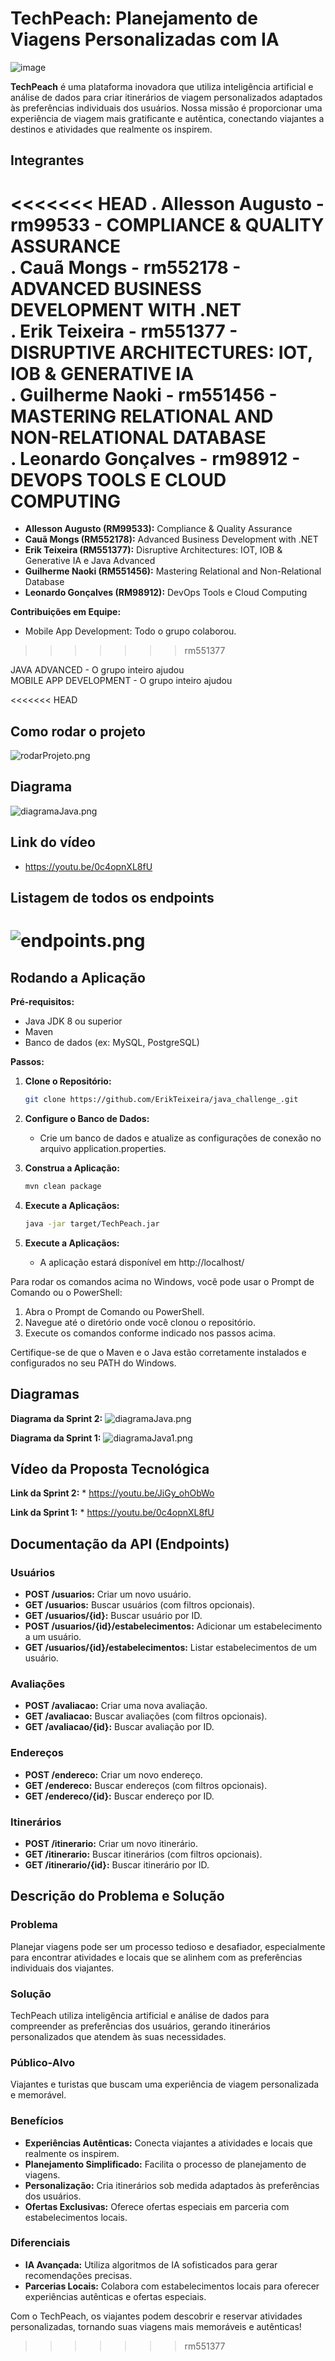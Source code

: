 # TechPeach: Planejamento de Viagens Personalizadas com IA

![image](https://github.com/AlleSilvaa/TechPeach/assets/126684613/9783be37-be88-4a69-9629-dbc7f67624d6)

**TechPeach** é uma plataforma inovadora que utiliza inteligência artificial e análise de dados para criar itinerários de viagem personalizados adaptados às preferências individuais dos usuários. Nossa missão é proporcionar uma experiência de viagem mais gratificante e autêntica, conectando viajantes a destinos e atividades que realmente os inspirem.

## Integrantes
<<<<<<< HEAD
 . Allesson Augusto - rm99533  -  COMPLIANCE & QUALITY ASSURANCE </br>
 . Cauã Mongs - rm552178 - ADVANCED BUSINESS DEVELOPMENT WITH .NET
 </br>
 . Erik Teixeira - rm551377  -  DISRUPTIVE ARCHITECTURES: IOT, IOB &
GENERATIVE IA </br>
 . Guilherme Naoki - rm551456  -  MASTERING RELATIONAL AND NON-RELATIONAL DATABASE </br>
 . Leonardo Gonçalves - rm98912  -  DEVOPS TOOLS E CLOUD COMPUTING
 </br>
=======

* **Allesson Augusto (RM99533):** Compliance & Quality Assurance
* **Cauã Mongs (RM552178):** Advanced Business Development with .NET
* **Erik Teixeira (RM551377):** Disruptive Architectures: IOT, IOB & Generative IA e Java Advanced
* **Guilherme Naoki (RM551456):** Mastering Relational and Non-Relational Database
* **Leonardo Gonçalves (RM98912):** DevOps Tools e Cloud Computing

**Contribuições em Equipe:**
* Mobile App Development: Todo o grupo colaborou.
>>>>>>> rm551377

JAVA ADVANCED  - O grupo inteiro ajudou </br>
MOBILE APP DEVELOPMENT  - O grupo inteiro ajudou

<<<<<<< HEAD
## Como rodar o projeto
![rodarProjeto.png](documentacao/rodarProjeto.png)

## Diagrama
![diagramaJava.png](documentacao/diagramaJava.png)

## Link do vídeo
- https://youtu.be/0c4opnXL8fU

##  Listagem de todos os endpoints 
![endpoints.png](documentacao/endpoints.png)
=======
## Rodando a Aplicação

**Pré-requisitos:**

* Java JDK 8 ou superior
* Maven
* Banco de dados (ex: MySQL, PostgreSQL)

**Passos:**

1. **Clone o Repositório:**
   ```bash
   git clone https://github.com/ErikTeixeira/java_challenge_.git

2. **Configure o Banco de Dados:**
    * Crie um banco de dados e atualize as configurações de conexão no arquivo application.properties.

3. **Construa a Aplicação:**
    ```bash
    mvn clean package

4. **Execute a Aplicaçãos:**
    ```bash
   java -jar target/TechPeach.jar

5. **Execute a Aplicaçãos:**
    * A aplicação estará disponível em http://localhost/


Para rodar os comandos acima no Windows, você pode usar o Prompt de Comando ou o PowerShell:

1. Abra o Prompt de Comando ou PowerShell.
2. Navegue até o diretório onde você clonou o repositório.
3. Execute os comandos conforme indicado nos passos acima.

Certifique-se de que o Maven e o Java estão corretamente instalados e configurados no seu PATH do Windows.



## Diagramas

**Diagrama da Sprint 2:**
    ![diagramaJava.png](documentacao/diagramaJava.png)

**Diagrama da Sprint 1:**
    ![diagramaJava1.png](documentacao/diagramaJava1.png)


## Vídeo da Proposta Tecnológica

**Link da Sprint 2:**
    * https://youtu.be/JiGy_ohObWo

**Link da Sprint 1:**
    * https://youtu.be/0c4opnXL8fU


## Documentação da API (Endpoints)

### Usuários

- **POST /usuarios:** Criar um novo usuário.
- **GET /usuarios:** Buscar usuários (com filtros opcionais).
- **GET /usuarios/{id}:** Buscar usuário por ID.
- **POST /usuarios/{id}/estabelecimentos:** Adicionar um estabelecimento a um usuário.
- **GET /usuarios/{id}/estabelecimentos:** Listar estabelecimentos de um usuário.

### Avaliações

- **POST /avaliacao:** Criar uma nova avaliação.
- **GET /avaliacao:** Buscar avaliações (com filtros opcionais).
- **GET /avaliacao/{id}:** Buscar avaliação por ID.

### Endereços

- **POST /endereco:** Criar um novo endereço.
- **GET /endereco:** Buscar endereços (com filtros opcionais).
- **GET /endereco/{id}:** Buscar endereço por ID.

### Itinerários

- **POST /itinerario:** Criar um novo itinerário.
- **GET /itinerario:** Buscar itinerários (com filtros opcionais).
- **GET /itinerario/{id}:** Buscar itinerário por ID.


## Descrição do Problema e Solução

### Problema
Planejar viagens pode ser um processo tedioso e desafiador, especialmente para encontrar atividades e locais que se alinhem com as preferências individuais dos viajantes.

### Solução
TechPeach utiliza inteligência artificial e análise de dados para compreender as preferências dos usuários, gerando itinerários personalizados que atendem às suas necessidades.

### Público-Alvo
Viajantes e turistas que buscam uma experiência de viagem personalizada e memorável.

### Benefícios
- **Experiências Autênticas:** Conecta viajantes a atividades e locais que realmente os inspirem.
- **Planejamento Simplificado:** Facilita o processo de planejamento de viagens.
- **Personalização:** Cria itinerários sob medida adaptados às preferências dos usuários.
- **Ofertas Exclusivas:** Oferece ofertas especiais em parceria com estabelecimentos locais.

### Diferenciais
- **IA Avançada:** Utiliza algoritmos de IA sofisticados para gerar recomendações precisas.
- **Parcerias Locais:** Colabora com estabelecimentos locais para oferecer experiências autênticas e ofertas especiais.


Com o TechPeach, os viajantes podem descobrir e reservar atividades personalizadas, tornando suas viagens mais memoráveis e autênticas!
>>>>>>> rm551377
